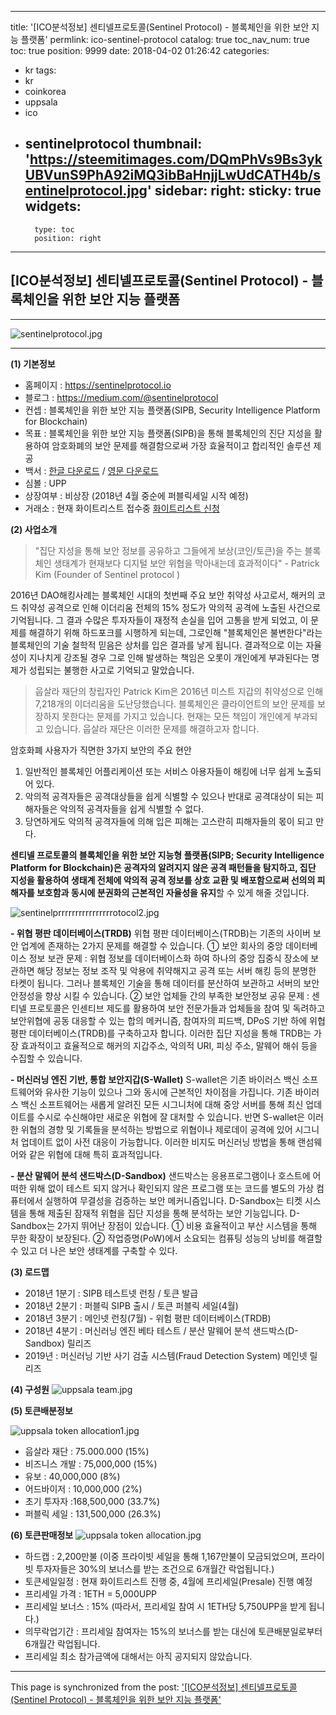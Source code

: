
---
title: '[ICO분석정보] 센티넬프로토콜(Sentinel Protocol) - 블록체인을 위한 보안 지능 플랫폼'
permlink: ico-sentinel-protocol
catalog: true
toc_nav_num: true
toc: true
position: 9999
date: 2018-04-02 01:26:42
categories:
- kr
tags:
- kr
- coinkorea
- uppsala
- ico
- sentinelprotocol
thumbnail: 'https://steemitimages.com/DQmPhVs9Bs3ykUBVunS9PhA92iMQ3ibBaHnjjLwUdCATH4b/sentinelprotocol.jpg'
sidebar:
    right:
        sticky: true
widgets:
    -
        type: toc
        position: right
---


## [ICO분석정보] 센티넬프로토콜(Sentinel Protocol) - 블록체인을 위한 보안 지능 플랫폼
***

![sentinelprotocol.jpg](https://steemitimages.com/DQmPhVs9Bs3ykUBVunS9PhA92iMQ3ibBaHnjjLwUdCATH4b/sentinelprotocol.jpg)

---

**(1) 기본정보**

- 홈페이지 : https://sentinelprotocol.io
- 블로그 : https://medium.com/@sentinelprotocol
- 컨셉 : 블록체인을 위한 보안 지능 플랫폼(SIPB, Security Intelligence Platform for Blockchain)
- 목표 : 블록체인을 위한 보안 지능 플랫폼(SIPB)을 통해 블록체인의 진단 지성을 활용하여 암호화폐의 보안 문제를 해결함으로써 가장 효율적이고 합리적인 솔루션 제공
- 백서 : [한글 다운로드](https://sentinelprotocol.io/Sentinel%20Protocol%20Whitepaper%20Korean.pdf) / [영문 다운로드](https://sentinelprotocol.io/Sentinel%20Protocol%20Whitepaper%20English.pdf)
- 심볼 : UPP
- 상장여부 : 비상장 (2018년 4월 중순에 퍼블릭세일 시작 예정)
- 거래소 : 현재 화이트리스트 접수중 [화이트리스트 신청](https://docs.google.com/forms/d/e/1FAIpQLSdftpKgKlsGQnLlqXncWmVBP9N7luZz7ZKrdiIZOOILpB3pOA/viewform)


**(2) 사업소개**

> "집단 지성을 통해 보안 정보를 공유하고 그들에게 보상(코인/토큰)을 주는 블록체인 생태계가 현재보다 디지털 보안 위협을 막아내는데 효과적이다" - Patrick Kim (Founder of Sentinel protocol )

2016년 DAO해킹사례는 블록체인 시대의 첫번째 주요 보안 취약성 사고로서, 해커의 코드 취약성 공격으로 인해 이더리움 전체의 15% 정도가 악의적 공격에 노출된 사건으로 기억됩니다. 그 결과 수많은 투자자들이 재정적 손실을 입어 고통을 받게 되었고, 이 문제를 해결하기 위해 하드포크를 시행하게 되는데, 그로인해 "블록체인은 불변한다"라는 블록체인의 기술 철학적 믿음은 상처를 입은 결과를 낳게 됩니다. 결과적으로 이는 자율성이 지나치게 강조될 경우 그로 인해 발생하는 책임은 오롯이 개인에게 부과된다는 명제가 성립되는 불행한 사고로 기억되고 말았습니다.

> 웁살라 재단의 창립자인 Patrick Kim은 2016년 미스트 지갑의 취약성으로 인해 7,218개의 이더리움을 도난당했습니다. 블록체인은 클라이언트의 보안 문제를 보장하지 못한다는 문제를 가지고 있습니다. 현재는 모든 책임이 개인에게 부과되고 있습니다. 웁살라 재단은 이러한 문제를 해결하고자 합니다.

암호화폐 사용자가 직면한 3가지 보안의 주요 현안

1. 일반적인 블록체인 어플리케이션 또는 서비스 아용자들이 해킹에 너무 쉽게 노출되어 있다.
2. 악의적 공격자들은 공격대상들을 쉽게 식별할 수 있으나 반대로 공격대상이 되는 피해자들은 악의적 공격자들을 쉽게 식별할 수 없다.
3. 당연하게도 악의적 공격자들에 의해 입은 피해는 고스란히 피해자들의 몫이 되고 만다.

**센티넬 프로토콜의 블록체인을 위한 보안 지능형 플랫폼(SIPB; Security Intelligence Platform for Blockchain)은 공격자의 알려지지 않은 공격 패턴들을 탐지하고, 집단 지성을 활용하여 생태계 전체에 악의적 공격 정보를 상호 교환 및 배포함으로써 선의의 피해자를 보호함과 동시에 분권화의 근본적인 자율성을 유지**할 수 있게 해줄 것입니다.

![sentinelprrrrrrrrrrrrrrrrotocol2.jpg](https://steemitimages.com/DQmX9wCKTa7n1UGRVMPKmtmvBK1SA9XjZ3CY8U1i9Sevv3F/sentinelprrrrrrrrrrrrrrrrotocol2.jpg)



**- 위협 평판 데이터베이스(TRDB)**
  위협 평판 데이터베이스(TRDB)는 기존의 사이버 보안 업계에 존재하는 2가지 문제를 해결할 수 있습니다. 
  ① 보안 회사의 중앙 데이터베이스 정보 보관 문제 : 위협 정보를 데이터베이스화 하여 하나의 중앙 집중식 장소에 보관하면 해당 정보는 정보 조작 및 악용에 취약해지고 공격 또는 서버 해킹 등의 분명한 타켓이 됩니다. 그러나 블록체인 기술을 통해 데이터를 분산하여 보관하고 서버의 보안 안정성을 향상 시킬 수 있습니다.
  ② 보안 업체들 간의 부족한 보안정보 공유 문제 : 센티넬 프로토콜은 인센티브 제도를 활용하여 보안 전문가들과 업체들을 참여 및 독려하고 보안위협에 공동 대응할 수 있는 합의 메커니즘, 참여자의 피드백, DPoS 기반 하에 위협 평판 데이터베이스(TRDB)를 구축하고자 합니다. 이러한 집단 지성을 통해 TRDB는 가장 효과적이고 효율적으로 해커의 지갑주소, 악의적 URI, 피싱 주소, 말웨어 해쉬 등을 수집할 수 있습니다.

**- 머신러닝 엔진 기반, 통합 보안지갑(S-Wallet)**
  S-wallet은 기존 바이러스 백신 소프트웨어와 유사한 기능이 있으나 그와 동시에 근본적인 차이점을 가집니다. 기존 바이러스 백신 소프트웨어는 새롭게 알려진 모든 시그니처에 대해 중앙 서버를 통해 최신 업데이트를 수시로 수신해야만 새로운 위협에 잘 대처할 수 있습니다. 반면 S-wallet은 이러한 위협의 경향 및 기록들을 분석하는 방법으로 위협이나 제로데이 공격에 있어 시그니처 업데이트 없이 사전 대응이 가능합니다. 이러한 비지도 머신러닝 방법을 통해 랜섬웨어와 같은 위협에 대해 특히 효과적입니다.

**- 분산 말웨어 분석 샌드박스(D-Sandbox)**
  샌드박스는 응용프로그램이나 호스트에 어떠한 위해 없이 테스트 되지 않거나 확인되지 않은 프로그램 또는 코드를 별도의 가상 컴퓨터에서 실행하여 무결성을 검증하는 보안 메커니즘입니다. D-Sandbox는 티켓 시스템을 통해 제출된 잠재적 위협을 집단 지성을 통해 분석하는 보안 기능입니다. D-Sandbox는 2가지 뛰어난 장점이 있습니다.
  ① 비용 효율적이고 부산 시스템을 통해 무한 확장이 보장된다.
  ② 작업증명(PoW)에서 소요되는 컴퓨팅 성능의 낭비를 해결할 수 있고 더 나은 보안 생태계를 구축할 수 있다.

**(3) 로드맵**

- 2018년 1분기 : SIPB 테스트넷 런칭 / 토큰 발급
- 2018년 2분기 : 퍼블릭 SIPB 출시 / 토큰 퍼블릭 세일(4월)
- 2018년 3분기 : 메인넷 런칭(7월) - 위험 평판 데이터베이스(TRDB)
- 2018년 4분기 : 머신러닝 엔진 베타 테스트 / 분산 말웨어 분석 샌드박스(D-Sandbox) 릴리즈
- 2019년 : 머신러닝 기반 사기 검출 시스템(Fraud Detection System) 메인넷 릴리즈

**(4) 구성원**
![uppsala team.jpg](https://steemitimages.com/DQmbs1cL38ew9o2kKcKrsd8v8FQkHP5MQraQ637A4HxwDWm/uppsala%20team.jpg)


**(5) 토큰배분정보**

![uppsala token allocation1.jpg](https://steemitimages.com/DQmaKUj9sYxTPHMx2GHnTGv7EqD64UwxMiiAKW5Tqdvk4nL/uppsala%20token%20allocation1.jpg)


- 웁살라 재단 : 75.000.000 (15%) 
- 비즈니스 개발 : 75,000,000 (15%)
- 유보 : 40,000,000 (8%)
- 어드바이저 : 10,000,000 (2%)
- 초기 투자자 :168,500,000 (33.7%)
- 퍼블릭 세일 : 131,500,000 (26.3%)


**(6) 토큰판매정보**
![uppsala token allocation.jpg](https://steemitimages.com/DQmdjKZ8SQbckaizxWebgspthZcWZCsAuPL1UBUARU7t77V/uppsala%20token%20allocation.jpg)
- 하드캡 : 2,200만불 (이중 프라이빗 세일을 통해 1,167만불이 모금되었으며, 프라이빗 투자자들은 30%의 보너스를 받는 조건으로 6개월간 락업됩니다.)
- 토큰세일일정 : 현재 화이트리스트 진행 중, 4월에 프리세일(Presale) 진행 예정
- 프리세일 가격 : 1ETH = 5,000UPP
- 프리세일 보너스 : 15% (따라서, 프리세일 참여 시 1ETH당 5,750UPP을 받게 됩니다.)
- 의무락업기간 : 프리세일 참여자는 15%의 보너스를 받는 대신에 토큰배분일로부터 6개월간 락업됩니다.
- 프리세일 최소 참가금액에 대해서는 아직 공지되지 않았습니다.

- - -

This page is synchronized from the post: ['[ICO분석정보] 센티넬프로토콜(Sentinel Protocol) - 블록체인을 위한 보안 지능 플랫폼'](https://steemit.com/@donekim/ico-sentinel-protocol)
